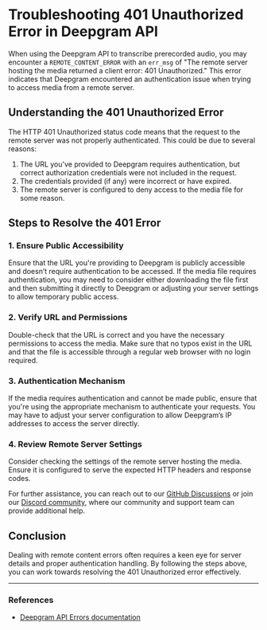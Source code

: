 # Troubleshooting 401 Unauthorized Error in Deepgram API

When using the Deepgram API to transcribe prerecorded audio, you may encounter a `REMOTE_CONTENT_ERROR` with an `err_msg` of "The remote server hosting the media returned a client error: 401 Unauthorized." This error indicates that Deepgram encountered an authentication issue when trying to access media from a remote server.

## Understanding the 401 Unauthorized Error

The HTTP 401 Unauthorized status code means that the request to the remote server was not properly authenticated. This could be due to several reasons:

1. The URL you've provided to Deepgram requires authentication, but correct authorization credentials were not included in the request.
2. The credentials provided (if any) were incorrect or have expired.
3. The remote server is configured to deny access to the media file for some reason.

## Steps to Resolve the 401 Error

### 1. Ensure Public Accessibility
Ensure that the URL you're providing to Deepgram is publicly accessible and doesn’t require authentication to be accessed. If the media file requires authentication, you may need to consider either downloading the file first and then submitting it directly to Deepgram or adjusting your server settings to allow temporary public access.

### 2. Verify URL and Permissions
Double-check that the URL is correct and you have the necessary permissions to access the media. Make sure that no typos exist in the URL and that the file is accessible through a regular web browser with no login required.

### 3. Authentication Mechanism
If the media requires authentication and cannot be made public, ensure that you're using the appropriate mechanism to authenticate your requests. You may have to adjust your server configuration to allow Deepgram’s IP addresses to access the server directly.

### 4. Review Remote Server Settings
Consider checking the settings of the remote server hosting the media. Ensure it is configured to serve the expected HTTP headers and response codes.

For further assistance, you can reach out to our [GitHub Discussions](https://github.com/orgs/deepgram/discussions) or join our [Discord community](https://discord.gg/deepgram), where our community and support team can provide additional help.

## Conclusion
Dealing with remote content errors often requires a keen eye for server details and proper authentication handling. By following the steps above, you can work towards resolving the 401 Unauthorized error effectively.

---

### References

- [Deepgram API Errors documentation](https://developers.deepgram.com/reference/errors#text-to-speech-errors)